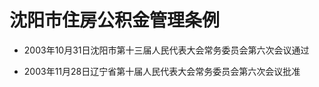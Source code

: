 # 沈阳市住房公积金管理条例

- 2003年10月31日沈阳市第十三届人民代表大会常务委员会第六次会议通过

- 2003年11月28日辽宁省第十届人民代表大会常务委员会第六次会议批准

<!-- INFO END -->